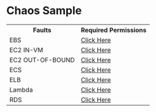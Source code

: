 # Chaos Sample

<table>
  <tr>
    <th>Faults</th>
    <th>Required Permissions</th>
  </tr>

   <tr>
    <td>EBS</td>
    <td> <a href="./aws-chaos-scenarios/ebs/permissions/permissions.json"> Click Here </a></td>
  </tr>

   <tr>
    <td>EC2 IN-VM</td>
    <td> <a href="./aws-chaos-scenarios/ec2/permissions/in-vm/permissions.json"> Click Here </a></td>
  </tr>

   <tr>
    <td>EC2 OUT-OF-BOUND</td>
    <td> <a href="./aws-chaos-scenarios/ec2/permissions/out-of-bound/permissions.json"> Click Here </a></td>
  </tr>

   <tr>
    <td>ECS</td>
    <td> <a href="https://github.com/chaosnative/chaos-samples/blob/main/aws-chaos-scenarios/ecs/permissions"> Click Here </a></td>
  </tr>
  
  <tr>
    <td>ELB</td>
    <td> <a href="https://github.com/chaosnative/chaos-samples/blob/main/aws-chaos-scenarios/elb/permissions/permissions.json"> Click Here </a></td>
  </tr>

  <tr>
    <td>Lambda</td>
    <td> <a href="https://github.com/chaosnative/chaos-samples/blob/main/aws-chaos-scenarios/lambda/permissions/permissions.json"> Click Here </a></td>
  </tr>

  <tr>
    <td>RDS</td>
    <td> <a href="https://github.com/chaosnative/chaos-samples/blob/main/aws-chaos-scenarios/rds/permissions/permissions.json"> Click Here </a></td>
  </tr>
</table>
